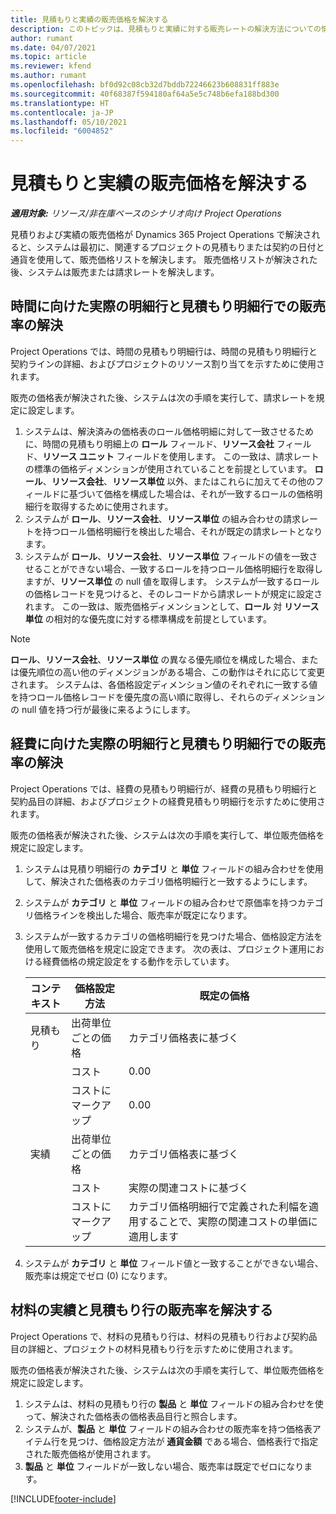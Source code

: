 ```yaml
---
title: 見積もりと実績の販売価格を解決する
description: このトピックは、見積もりと実績に対する販売レートの解決方法についての情報を提供します。
author: rumant
ms.date: 04/07/2021
ms.topic: article
ms.reviewer: kfend
ms.author: rumant
ms.openlocfilehash: bf0d92c08cb32d7bddb72246623b608831ff883e
ms.sourcegitcommit: 40f68387f594180af64a5e5c748b6efa188bd300
ms.translationtype: HT
ms.contentlocale: ja-JP
ms.lasthandoff: 05/10/2021
ms.locfileid: "6004852"
---
```

# <a name="resolve-sales-prices-for-estimates-and-actuals"></a>見積もりと実績の販売価格を解決する

_**適用対象:** リソース/非在庫ベースのシナリオ向け Project Operations_

見積りおよび実績の販売価格が Dynamics 365 Project Operations で解決されると、システムは最初に、関連するプロジェクトの見積もりまたは契約の日付と通貨を使用して、販売価格リストを解決します。 販売価格リストが解決された後、システムは販売または請求レートを解決します。

## <a name="resolve-sales-rates-on-actual-and-estimate-lines-for-time"></a>時間に向けた実際の明細行と見積もり明細行での販売率の解決

Project Operations では、時間の見積もり明細行は、時間の見積もり明細行と契約ラインの詳細、およびプロジェクトのリソース割り当てを示すために使用されます。

販売の価格表が解決された後、システムは次の手順を実行して、請求レートを規定に設定します。

1. システムは、解決済みの価格表のロール価格明細に対して一致させるために、時間の見積もり明細上の **ロール** フィールド、**リソース会社** フィールド、**リソース ユニット** フィールドを使用します。 この一致は、請求レートの標準の価格ディメンションが使用されていることを前提としています。 **ロール**、**リソース会社**、**リソース単位** 以外、またはこれらに加えてその他のフィールドに基づいて価格を構成した場合は、それが一致するロールの価格明細行を取得するために使用されます。
2. システムが **ロール**、**リソース会社**、**リソース単位** の組み合わせの請求レートを持つロール価格明細行を検出した場合、それが既定の請求レートとなります。
3. システムが **ロール**、**リソース会社**、**リソース単位** フィールドの値を一致させることができない場合、一致するロールを持つロール価格明細行を取得しますが、**リソース単位** の null 値を取得します。 システムが一致するロールの価格レコードを見つけると、そのレコードから請求レートが規定に設定されます。 この一致は、販売価格ディメンションとして、**ロール** 対 **リソース単位** の相対的な優先度に対する標準構成を前提としています。

> [!NOTE]
> **ロール**、**リソース会社**、**リソース単位** の異なる優先順位を構成した場合、または優先順位の高い他のディメンジョンがある場合、この動作はそれに応じて変更されます。 システムは、各価格設定ディメンション値のそれぞれに一致する値を持つロール価格レコードを優先度の高い順に取得し、それらのディメンションの null 値を持つ行が最後に来るようにします。

## <a name="resolve-sales-rates-on-actual-and-estimate-lines-for-expense"></a>経費に向けた実際の明細行と見積もり明細行での販売率の解決

Project Operations では、経費の見積もり明細行が、経費の見積もり明細行と契約品目の詳細、およびプロジェクトの経費見積もり明細行を示すために使用されます。

販売の価格表が解決された後、システムは次の手順を実行して、単位販売価格を規定に設定します。

1. システムは見積り明細行の **カテゴリ** と **単位** フィールドの組み合わせを使用して、解決された価格表のカテゴリ価格明細行と一致するようにします。
2. システムが **カテゴリ** と **単位** フィールドの組み合わせで原価率を持つカテゴリ価格ラインを検出した場合、販売率が既定になります。
3. システムが一致するカテゴリの価格明細行を見つけた場合、価格設定方法を使用して販売価格を規定に設定できます。 次の表は、プロジェクト運用における経費価格の規定設定をする動作を示しています。

    | コンテキスト | 価格設定方法 | 既定の価格 |
    | --- | --- | --- |
    | 見積もり | 出荷単位ごとの価格 | カテゴリ価格表に基づく |
    | &nbsp; | コスト | 0.00 |
    | &nbsp; | コストにマークアップ | 0.00 |
    | 実績 | 出荷単位ごとの価格 | カテゴリ価格表に基づく |
    | &nbsp; | コスト | 実際の関連コストに基づく |
    | &nbsp; | コストにマークアップ | カテゴリ価格明細行で定義された利幅を適用することで、実際の関連コストの単価に適用します |

4. システムが **カテゴリ** と **単位** フィールド値と一致することができない場合、販売率は規定でゼロ (0) になります。

## <a name="resolve-sales-rates-on-actual-and-estimate-lines-for-material"></a>材料の実績と見積もり行の販売率を解決する

Project Operations で、材料の見積もり行は、材料の見積もり行および契約品目の詳細と、プロジェクトの材料見積もり行を示すために使用されます。

販売の価格表が解決された後、システムは次の手順を実行して、単位販売価格を規定に設定します。

1. システムは、材料の見積もり行の **製品** と **単位** フィールドの組み合わせを使って、解決された価格表の価格表品目行と照合します。
2. システムが、**製品** と **単位** フィールドの組み合わせの販売率を持つ価格表アイテム行を見つけ、価格設定方法が **通貨金額** である場合、価格表行で指定された販売価格が使用されます。
3. **製品** と **単位** フィールドが一致しない場合、販売率は既定でゼロになります。



[!INCLUDE[footer-include](../includes/footer-banner.md)]
